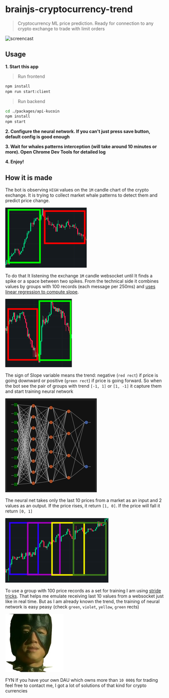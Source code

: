 # brainjs-cryptocurrency-trend

> Cryptocurrency ML price prediction. Ready for connection to any crypto exchange to trade with limit orders

![screencast](./docs/screencast.gif)

## Usage

**1. Start this app**

> Run frontend

```bash
npm install
npm run start:client
```

> Run backend

```bash
cd ./packages/api-kucoin
npm install
npm start
```

**2. Configure the neural network. If you can't just press save button, default config is good enough**

**3. Wait for whales patterns interception (will take around 10 minutes or more). Open Chrome Dev Tools for detailed log**

**4. Enjoy!**

## How it is made

The bot is observing `HIGH` values on the `1M` candle chart of the crypto exchange. It is trying to collect market whale patterns to detect them and predict price change.

![candlechart1](./docs/candlechart1.png)

To do that It listening the exchange `1M` candle websocket until It finds a spike or a space between two spikes. From the technical side it combines values by groups with 100 records (each message per 250ms) and [uses linear regression to compute slope](https://stackoverflow.com/questions/6195335/linear-regression-in-javascript).

![candlechart2](./docs/candlechart2.png)

The sign of Slope variable means the trend: negative (`red rect`) if price is going downward or positive (`green rect`) if price is going forward. So when the bot see the pair of groups with trend `[-1, 1]` or `[1, -1]` it capture them and start training neural network

![net](./docs/net.png)

The neural net takes only the last 10 prices from a market as an input and 2 values as an output. If the price rises, it  return `[1, 0]`. If the price will fall it return `[0, 1]`

![stride](./docs/stride.png)

To use a group with 100 price records as a set for training I am using [stride tricks](https://developers.google.com/machine-learning/practica/image-classification/convolutional-neural-networks). That helps me emulate receiving last 10 values from a websocket just like in real time. But as I am already known the trend, the training of neural network is easy peasy (check `green`, `violet`, `yellow`, `green` rects)

![bucks](./docs/bucks.png)

FYN If you have your own DAU which owns more than `10 000$` for trading feel free to contact me, I got a lot of solutions of that kind for crypto currencies
